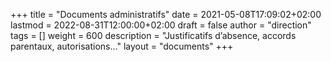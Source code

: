 +++
title       = "Documents administratifs"
date        = 2021-05-08T17:09:02+02:00
lastmod     = 2022-08-31T12:00:00+02:00
draft       = false
author      = "direction"
tags        = []
weight      = 600
description = "Justificatifs d’absence, accords parentaux, autorisations..."
layout      = "documents"
+++
